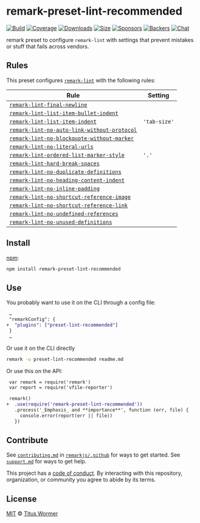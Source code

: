 <!--This file is generated-->

# remark-preset-lint-recommended

[![Build][build-badge]][build]
[![Coverage][coverage-badge]][coverage]
[![Downloads][downloads-badge]][downloads]
[![Size][size-badge]][size]
[![Sponsors][sponsors-badge]][collective]
[![Backers][backers-badge]][collective]
[![Chat][chat-badge]][chat]

remark preset to configure `remark-lint` with settings that prevent
mistakes or stuff that fails across vendors.

## Rules

This preset configures [`remark-lint`](https://github.com/remarkjs/remark-lint) with the following rules:

| Rule | Setting |
| - | - |
| [`remark-lint-final-newline`](https://github.com/remarkjs/remark-lint/tree/main/packages/remark-lint-final-newline) | |
| [`remark-lint-list-item-bullet-indent`](https://github.com/remarkjs/remark-lint/tree/main/packages/remark-lint-list-item-bullet-indent) | |
| [`remark-lint-list-item-indent`](https://github.com/remarkjs/remark-lint/tree/main/packages/remark-lint-list-item-indent) | `'tab-size'` |
| [`remark-lint-no-auto-link-without-protocol`](https://github.com/remarkjs/remark-lint/tree/main/packages/remark-lint-no-auto-link-without-protocol) | |
| [`remark-lint-no-blockquote-without-marker`](https://github.com/remarkjs/remark-lint/tree/main/packages/remark-lint-no-blockquote-without-marker) | |
| [`remark-lint-no-literal-urls`](https://github.com/remarkjs/remark-lint/tree/main/packages/remark-lint-no-literal-urls) | |
| [`remark-lint-ordered-list-marker-style`](https://github.com/remarkjs/remark-lint/tree/main/packages/remark-lint-ordered-list-marker-style) | `'.'` |
| [`remark-lint-hard-break-spaces`](https://github.com/remarkjs/remark-lint/tree/main/packages/remark-lint-hard-break-spaces) | |
| [`remark-lint-no-duplicate-definitions`](https://github.com/remarkjs/remark-lint/tree/main/packages/remark-lint-no-duplicate-definitions) | |
| [`remark-lint-no-heading-content-indent`](https://github.com/remarkjs/remark-lint/tree/main/packages/remark-lint-no-heading-content-indent) | |
| [`remark-lint-no-inline-padding`](https://github.com/remarkjs/remark-lint/tree/main/packages/remark-lint-no-inline-padding) | |
| [`remark-lint-no-shortcut-reference-image`](https://github.com/remarkjs/remark-lint/tree/main/packages/remark-lint-no-shortcut-reference-image) | |
| [`remark-lint-no-shortcut-reference-link`](https://github.com/remarkjs/remark-lint/tree/main/packages/remark-lint-no-shortcut-reference-link) | |
| [`remark-lint-no-undefined-references`](https://github.com/remarkjs/remark-lint/tree/main/packages/remark-lint-no-undefined-references) | |
| [`remark-lint-no-unused-definitions`](https://github.com/remarkjs/remark-lint/tree/main/packages/remark-lint-no-unused-definitions) | |

## Install

[npm][]:

```sh
npm install remark-preset-lint-recommended
```

## Use

You probably want to use it on the CLI through a config file:

```diff
 …
 "remarkConfig": {
+  "plugins": ["preset-lint-recommended"]
 }
 …
```

Or use it on the CLI directly

```sh
remark -u preset-lint-recommended readme.md
```

Or use this on the API:

```diff
 var remark = require('remark')
 var report = require('vfile-reporter')

 remark()
+  .use(require('remark-preset-lint-recommended'))
   .process('_Emphasis_ and **importance**', function (err, file) {
     console.error(report(err || file))
   })
```

## Contribute

See [`contributing.md`][contributing] in [`remarkjs/.github`][health] for ways
to get started.
See [`support.md`][support] for ways to get help.

This project has a [code of conduct][coc].
By interacting with this repository, organization, or community you agree to
abide by its terms.

## License

[MIT][license] © [Titus Wormer][author]

[build-badge]: https://github.com/remarkjs/remark-lint/workflows/main/badge.svg

[build]: https://github.com/remarkjs/remark-lint/actions

[coverage-badge]: https://img.shields.io/codecov/c/github/remarkjs/remark-lint.svg

[coverage]: https://codecov.io/github/remarkjs/remark-lint

[downloads-badge]: https://img.shields.io/npm/dm/remark-preset-lint-recommended.svg

[downloads]: https://www.npmjs.com/package/remark-preset-lint-recommended

[size-badge]: https://img.shields.io/bundlephobia/minzip/remark-preset-lint-recommended.svg

[size]: https://bundlephobia.com/result?p=remark-preset-lint-recommended

[sponsors-badge]: https://opencollective.com/unified/sponsors/badge.svg

[backers-badge]: https://opencollective.com/unified/backers/badge.svg

[collective]: https://opencollective.com/unified

[chat-badge]: https://img.shields.io/badge/chat-discussions-success.svg

[chat]: https://github.com/remarkjs/remark/discussions

[npm]: https://docs.npmjs.com/cli/install

[health]: https://github.com/remarkjs/.github

[contributing]: https://github.com/remarkjs/.github/blob/HEAD/contributing.md

[support]: https://github.com/remarkjs/.github/blob/HEAD/support.md

[coc]: https://github.com/remarkjs/.github/blob/HEAD/code-of-conduct.md

[license]: https://github.com/remarkjs/remark-lint/blob/main/license

[author]: https://wooorm.com
